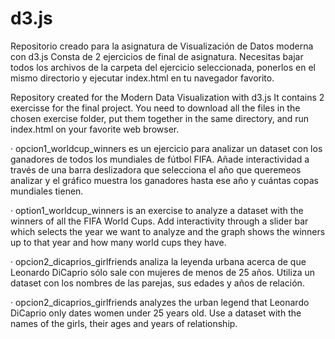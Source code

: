 # d3.js

Repositorio creado para la asignatura de Visualización de Datos moderna con d3.js
Consta de 2 ejercicios de final de asignatura.
Necesitas bajar todos los archivos de la carpeta del ejercicio seleccionada, ponerlos en el mismo directorio y ejecutar index.html en tu navegador favorito.

Repository created for the Modern Data Visualization with d3.js
It contains 2 exercisse for the final project.
You need to download all the files in the chosen exercise folder, put them together in the same directory, and run index.html on your favorite web browser.

· opcion1_worldcup_winners es un ejercicio para analizar un dataset con los ganadores de todos los mundiales de fútbol FIFA. Añade interactividad a través de una barra deslizadora
que selecciona el año que queremeos analizar y el gráfico muestra los ganadores hasta ese año y cuántas copas mundiales tienen.

· option1_worldcup_winners is an exercise to analyze a dataset with the winners of all the FIFA World Cups. Add interactivity through a slider bar
which selects the year we want to analyze and the graph shows the winners up to that year and how many world cups they have.

· opcion2_dicaprios_girlfriends analiza la leyenda urbana acerca de que Leonardo DiCaprio sólo sale con mujeres de menos de 25 años. Utiliza un dataset con los nombres de las parejas, sus edades y años de relación.

· opcion2_dicaprios_girlfriends analyzes the urban legend that Leonardo DiCaprio only dates women under 25 years old. Use a dataset with the names of the girls, their ages and years of relationship.

